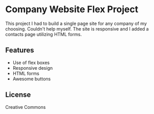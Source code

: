 # Company Website Flex Project

This project I had to build a single page site for any company of my choosing.  Couldn't help myself.  The site is responsive and I added a contacts page utilizing HTML forms.

## Features
* Use of flex boxes
* Responsive design
* HTML forms
* Awesome buttons

## License
Creative Commons